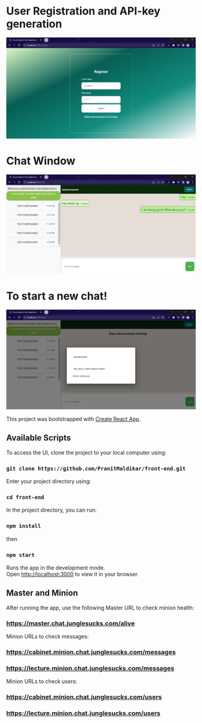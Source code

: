 # User Registration and API-key generation

![Registration!](Registration.png)

# Chat Window

![Chat!](Chat1-4.png)

# To start a new chat!

![New Chat!](NewChat.png)

This project was bootstrapped with [Create React App](https://github.com/facebook/create-react-app).

## Available Scripts

To access the UI, clone the project to your local computer using:

### `git clone https://github.com/PranitMaldikar/front-end.git`

Enter your project directory using:

### `cd front-end`

In the project directory, you can run:

### `npm install`

then

### `npm start`

Runs the app in the development mode.\
Open [http://localhost:3000](http://localhost:3000) to view it in your browser.

## Master and Minion

After running the app, use the following Master URL to check minion health:

### https://master.chat.junglesucks.com/alive

Minion URLs to check messages:

### https://cabinet.minion.chat.junglesucks.com/messages

### https://lecture.minion.chat.junglesucks.com/messages

Minion URLs to check users:

### https://cabinet.minion.chat.junglesucks.com/users

### https://lecture.minion.chat.junglesucks.com/users
